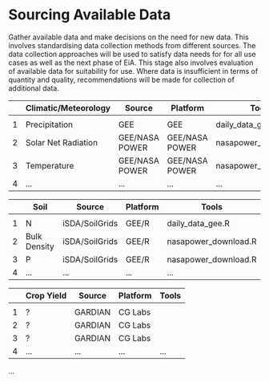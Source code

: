 # Sourcing Available Data

Gather available data and make decisions on the need for new data. This involves standardising data collection methods from different sources. The data collection approaches will be used to satisfy data needs for for all use cases as well as the next phase of EiA. This stage also involves evaluation of available  data for suitability for use. Where data is insufficient in terms of quantity and quality, recommendations will be made for collection of additional data.

|   | **Climatic/Meteorology**          | Source             | Platform               | Tools                 |
|---|-----------------------------------|--------------------|------------------------|-----------------------|
|   |                                   |                    |                        |                       |
| 1 | Precipitation                     | GEE                | GEE                    | daily_data_gee.R      |
| 2 | Solar Net Radiation               | GEE/NASA POWER     | GEE/NASA POWER         | nasapower_download.R  |
| 3 | Temperature                       | GEE/NASA POWER     | GEE/NASA POWER         | nasapower_download.R  |
| 4 | ...                               | ...                | ...                    | ...                   |

|   | **Soil**                          | Source             | Platform               | Tools                 |
|---|-----------------------------------|--------------------|------------------------|-----------------------|
|   |                                   |                    |                        |                       |
| 1 | N                                 | iSDA/SoilGrids     | GEE/R                  | daily_data_gee.R      |
| 2 | Bulk Density                      | iSDA/SoilGrids     | GEE/R                  | nasapower_download.R  |
| 3 | P                                 | iSDA/SoilGrids     | GEE/R                  | nasapower_download.R  |
| 4 | ...                               | ...                | ...                    | ...                   |

|   | **Crop Yield**                    | Source             | Platform               | Tools                 |
|---|-----------------------------------|--------------------|------------------------|-----------------------|
|   |                                   |                    |                        |                       |
| 1 |  ?                                | GARDIAN            | CG Labs                |                       |
| 2 |  ?                                | GARDIAN            | CG Labs                |                       |
| 3 |  ?                                | GARDIAN            | CG Labs                |                       |
| 4 | ...                               | ...                | ...                    | ...                   |

...